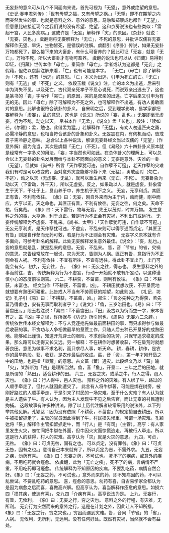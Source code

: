 无妄卦的意义可从几个不同面向来说，首先可视为「无望」，意外或绝望的意思。
《史记‧春申君列传》：「世有毋望之福，又有毋望之祸。」「无望」即不在期望之内而突然发生的事，也就是意料之外、意外的意思。马融和郑康成也都作「无望」，但意思比较接近现今之我们说的没有希望、绝望，这和京房说法也有些类似：「雷起干宫，人民多疾病。」这或许是「无妄」解释作「灾」的原因。《杂卦》就说：「无妄，灾也。」
虞翻则将无妄解释为「无亡」，不死的意思，并批评汉儒将无妄解释作无望、旱灾，生物皆死，是错误的注解。虞翻引《序卦》传说，如果无妄卦万物都死了，那么接下来的大畜卦，有什么可畜养的？因此可证「无妄」就是「无亡」，万物不死，所以大畜卦才有物可畜养。
虞翻的说法也可以从《归藏》易得到印证，《归藏》世传本作「母亡」，秦简作「毋亡」，学者或认为这都是「无妄」之假藉，但佐以虞翻注解来看，「亡」也有可能是本字。
「无亡」（毋亡）除了解释为「不死」，还有「勿逃」的意思。「亡」本义为出逃，引申为死亡的亡。「无亡」则有「无逃」或「不死」之义。
依段玉裁《说文》注，亡的本义为出逃，后来引申为消失不见，以及死亡。古代双亲死孝子不忍心说死，而说双亲出逃去了，这也是篆书的「丧」字写作「哭亡」的原因，哭的是双亲的出逃。亡字后来又引申为有无的无。因此「毋亡」除了可解释为不死之外，也可解释作不出逃，有劝人勇敢面对的意思。此解也很符合该卦的卦义。
自宋明之后，受到理学影响，易学家都把妄解释为「虚妄」，乱的意思，这也是《说文》所说的「妄，乱也。」无妄即毫无虚妄，行为不乱，动之以天。
帛书本作「无孟」，《说文》孟「长也」，段注：「读如芒。《尔雅》：孟，勉也。此借孟为猛。」若解释作「无猛」，有劝人勿逞匹夫之勇，必需冷静的意思，也相当符合该卦的卦象和卦义。无妄震在内，有伺机而动，告戒君子需冷静之意味。
总合以上各种说法，解读无妄卦经文当以汉儒的「无望」（作意外解）最为允当，其次是虞翻「无亡」（不死）。但《易经》六十四卦卦义原本就是经常有一字多义的用法，「妄」字当然也可如此。在总体卦义的理解上，可以总合以上无妄卦的卦名发展而给与本卦不同面向的意义：无妄是意外、灾难的一卦（无望），但就如《尚书》所言「天作孽犹可违，自作孽不可逭」，老天作孽的灾难我们有时是可以改变的，面对意外灾变能够冷静下来（无猛），勇敢面对（勿亡，不逃），动之以天（无虚妄、无乱），就可以重生再来（无亡，不死）。
无妄卦象为动以天（下雷动，外干天），所以无虚妄。反之，如果动以人，就是虚妄。卦象雷生于天下，干壮于上，艮山养于中，养生机于天下之义。
无妄，元亨利贞。其匪正有眚，不利有攸往。
《彖》曰：无妄，刚自外来而为主于内，动而健，刚中而应，大亨以正，天之命也，其匪正有眚，不利有攸往。无妄之往，何之矣。天命不祐，行矣哉。
《象》曰：天下雷行，物与无妄。先王以茂对，时育万物。
发生意料之外的事，大亨通，利于贞正。若是行为不正会有灾祸，不利出门或远行。
无妄传统解释为不虚妄、不乱来。《尚书．太甲》：「天作孽犹可违，自作孽不可逭。」无妄元亨利贞，是天作孽犹可违，不虚妄，不乱来则可以得亨通而贞定。「其匪正有眚」则是自作孽而无药可救，若是行为不正则会有灾难。
无妄字义原本就有许多面向，可参考卦名的解释。此处无妄解释发生意外最佳。《说文》：「妄，乱也。」妄的意思就是乱，就是乱来的意思。无妄，不乱来。
眚，音「节省」的省，灾祸的意思。灾眚经常放在一起说，灾为天灾，眚则为人祸。匪正有眚，意指行为不正则会有人祸。
不利有攸往：不宜有所往，不宜有远往。得此卦不宜出门，出门可能会有灾。
初九，无妄往，吉。
《象》曰：无妄之往，得志也。
发生意料之外的事而前往，吉。
传统解释为行为不虚妄，行动一开始就不敢有所妄动，以这种谨慎小心的态度前往则吉。
六二，不耕获，不菑畬，则利有攸往。
《象》曰：不耕获，未富也。
经文当作「不耕获，不菑畬，凶」。
不耕田就想收获，不开垦荒地就想要有熟田可耕重。此告戒人不当有不劳而获的期望，如此则凶。
《礼记．坊记》孔子引《易》曰：「不耕获，不菑畬，凶。」郑注：「言必先种之乃得获，若先菑乃得畬也，安有无事而取利者乎？」《说文》：「畬，三岁治田也。《易》曰：『不葘畬田』。」段玉裁注说：「易曰：『不葘畬田』，『田』汲古以为衍而空一字，宋本皆有之，盖『凶』字之误，许所据与《坊记》所引同也，《周易》无妄六二爻辞。」
传统依世传本经文解释为：不与人竞逐抢先做最前面耕田的事，而只求得参与做最后收获的事。不贪功与人争相做最早的垦荒工作，只随人后去种已开垦好的成熟田地。能够如此谨慎，知道开荒辟土的艰险，不求创始的功劳，只保守追求稳定的成果，那么路可以走得又长又远。另一解释：不在耕作时想著收获，不在垦荒时就想著良田。意思为做事不求名利，而只求尽人事，听天命。
耕，春耕，耕作，是农作的最早阶段。获，收获，是农作最后的收成。菑，音「资」，第一年才刚开垦之中的田地，也是指「垦荒」的意思。古文菑（葘）通灾。此段经文乃以「菑」喻「灾」，爻辞断为「凶」是理所当然。畬，音「鱼」，开垦二、三年之后的田地，就是所谓的「熟田」，适合耕作的田。
六三，无妄之灾。或系之牛，行人之得，邑人灾也。
《象》曰：行人得牛，邑人灾也。
预料之外的灾难。有人绑了牛，路过的人顺手牵走了，但村人就因此遭灾了。
此言有人将牛绑著，可能是绑在树旁，被刚好路过的人顺手牵走，于是引来了村民的一场灾难。至于什么灾难？有人认为就是主人遗失了牛。有人认为，因为主人发现牛不见之后告官，而让无辜的村民遭到拘捕。
这段故事有许多种讲法，除了以上历代注解者较常采用的说法外，以下列举其他见解。孔颖达：因为没有依照「不耕获，不菑畬」的规定擅自去耕田，所以牛被扣留抓走了，主管的官员因此得到了牛，村民损失惨重，可谓一场灾难。孔颖达将「系」解释作主管扣留抓走牛，而「行人」是「有司」（主管）。高亨：有人家里发生火灾，匆忙间把牛绑在外面，但牛因火灾而惊慌逃走，再被行人牵走。所以这是行人的获得，村人的灾难。高亨认为「灾」就是火灾的意思。
九四，可贞，无咎。
《象》曰：可贞无咎，固有之也。
可以贞定，没有罪咎。《象》曰：「可贞无咎，固有之也。」意谓自己本来就有了，所以贞定为吉，不需外求。
九五，无妄之疾，勿药有喜。
《象》曰：无妄之药，不可试也。
死不了的疾病，或意外的疾病，不用吃药就会痊愈。
依虞翻，此为「无亡之疾」，死不了的病，言病情不严重，不用吃药即可痊愈。
传统解释为不知原因的疾病，不要乱吃药，病情自然会好。《象》曰：「无妄之药，不可试也。」意外而来的药，即不知病因的药，不可以乱尝试。不要乱吃药的意思。
喜，痊愈的意思。勿药有喜，自古易学家全都认为是因为病愈之后而喜，喜做高兴解。但高亨认为，喜当解释作痊愈的意思。如损六四「损其疾，使遄有喜」，兑九四「介疾有喜」。高亨说法为是。
上九，无妄行，有眚，无攸利。
《象》曰：无妄之行，穷之灾也。
意料之外的行程，有灾难，无所利。
无妄行为突然而来的意外之行，这是在计划之外，因此让人不知所措。《象》曰：「无妄之行，穷之灾也。」穷困而遇到灾难。眚，音同「节省」的「省」，人祸。
无攸利，无所利，无远利。没有任何好处。既然有灾祸，当然就不会有益处。